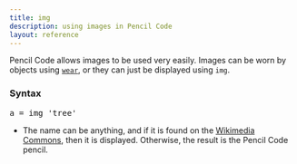 ```yaml
---
title: img
description: using images in Pencil Code
layout: reference
---
```


Pencil Code allows images to be used very easily. Images can be worn by objects using [`wear`](wear.html), or they can just be displayed using `img`. 

### Syntax

<pre class="jumbo">
a = img '<span data-dfn="name or url">tree</span>'
</pre>

* The name can be anything, and if it is found on the [Wikimedia Commons](https://commons.wikimedia.org/wiki/Category:Images), then it is displayed. Otherwise, the result is the Pencil Code pencil. 

<img href="http://pencilcode.net/image/vpencil-20-64.png">
